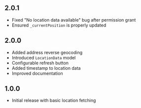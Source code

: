 ## 2.0.1
- Fixed "No location data available" bug after permission grant
- Ensured `_currentPosition` is properly updated

## 2.0.0
- Added address reverse geocoding
- Introduced `LocationData` model
- Configurable refresh button
- Added timestamp to location data
- Improved documentation

## 1.0.0
- Initial release with basic location fetching